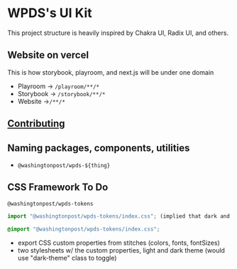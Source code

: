 # WPDS's UI Kit

This project structure is heavily inspired by Chakra UI, Radix UI, and others.

## Website on vercel

This is how storybook, playroom, and next.js will be under one domain

-   Playroom -> `/playroom/**/*`
-   Storybook -> `/storybook/**/*`
-   Website ->`/**/*`

## [Contributing](docs/CONTRIBUTING.md)

## Naming packages, components, utilities

-   `@washingtonpost/wpds-${thing}`

## CSS Framework To Do

`@washingtonpost/wpds-tokens`

```jsx
import "@washingtonpost/wpds-tokens/index.css"; (implied that dark and light tokens/css custom properties and class (dark-mode))
```

```css
@import "@washingtonpost/wpds-tokens/index.css";
```

-   export CSS custom properties from stitches (colors, fonts, fontSizes)
-   two stylesheets w/ the custom properties, light and dark theme (would use "dark-theme" class to toggle)
